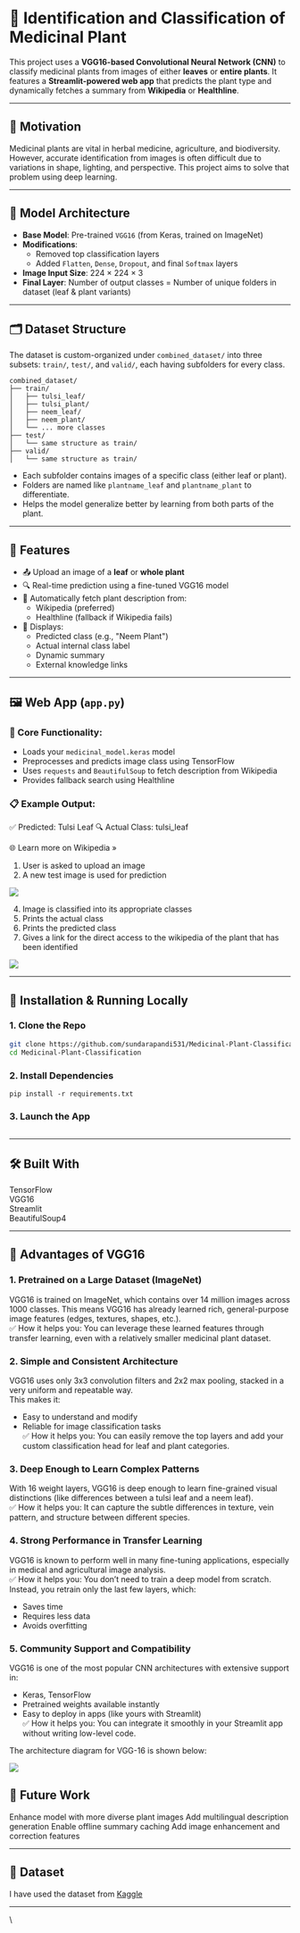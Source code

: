 # 🧠 Identification and Classification of Medicinal Plant

This project uses a **VGG16-based Convolutional Neural Network (CNN)** to classify medicinal plants from images of either **leaves** or **entire plants**. It features a **Streamlit-powered web app** that predicts the plant type and dynamically fetches a summary from **Wikipedia** or **Healthline**.

---

## 🌿 Motivation

Medicinal plants are vital in herbal medicine, agriculture, and biodiversity. However, accurate identification from images is often difficult due to variations in shape, lighting, and perspective. This project aims to solve that problem using deep learning.

---

## 🧠 Model Architecture

- **Base Model**: Pre-trained `VGG16` (from Keras, trained on ImageNet)
- **Modifications**:
  - Removed top classification layers
  - Added `Flatten`, `Dense`, `Dropout`, and final `Softmax` layers
- **Image Input Size**: 224 × 224 × 3
- **Final Layer**: Number of output classes = Number of unique folders in dataset (leaf & plant variants)

---

## 🗂️ Dataset Structure

The dataset is custom-organized under `combined_dataset/` into three subsets: `train/`, `test/`, and `valid/`, each having subfolders for every class.

```
combined_dataset/
├── train/
│   ├── tulsi_leaf/
│   ├── tulsi_plant/
│   ├── neem_leaf/
│   ├── neem_plant/
│   └── ... more classes
├── test/
│   └── same structure as train/
├── valid/
│   └── same structure as train/

```

- Each subfolder contains images of a specific class (either leaf or plant).
- Folders are named like `plantname_leaf` and `plantname_plant` to differentiate.
- Helps the model generalize better by learning from both parts of the plant.

---

## 🚀 Features

- 📤 Upload an image of a **leaf** or **whole plant**
- 🔍 Real-time prediction using a fine-tuned VGG16 model
- 📑 Automatically fetch plant description from:
  - Wikipedia (preferred)
  - Healthline (fallback if Wikipedia fails)
- 🧾 Displays:
  - Predicted class (e.g., "Neem Plant")
  - Actual internal class label
  - Dynamic summary
  - External knowledge links

---

## 🖼️ Web App (`app.py`)

### 🔧 Core Functionality:

- Loads your `medicinal_model.keras` model
- Preprocesses and predicts image class using TensorFlow
- Uses `requests` and `BeautifulSoup` to fetch description from Wikipedia
- Provides fallback search using Healthline

### 📋 Example Output:

✅ Predicted: Tulsi Leaf
🔍 Actual Class: tulsi_leaf

🌐 Learn more on Wikipedia »

1. User is asked to upload an image
2. A new test image is used for prediction

![](assets/image1.png)

4. Image is classified into its appropriate classes
5. Prints the actual class
6. Prints the predicted class
7. Gives a link for the direct access to the wikipedia of the plant that has been identified

![](assets/image2.png)

---

## 🔧 Installation & Running Locally

### 1. Clone the Repo

```bash
git clone https://github.com/sundarapandi531/Medicinal-Plant-Classification.git
cd Medicinal-Plant-Classification
```

### 2. Install Dependencies

```
pip install -r requirements.txt
```

### 3. Launch the App

```streamlit run app.py

```

---

## 🛠️ Built With

TensorFlow <br>
VGG16 <br>
Streamlit <br>
BeautifulSoup4 <br>

---

## 🌟 Advantages of VGG16

### 1. Pretrained on a Large Dataset (ImageNet)

VGG16 is trained on ImageNet, which contains over 14 million images across 1000 classes.
This means VGG16 has already learned rich, general-purpose image features (edges, textures, shapes, etc.).
<br> ✅ How it helps you: You can leverage these learned features through transfer learning, even with a relatively smaller medicinal plant dataset.

### 2. Simple and Consistent Architecture

VGG16 uses only 3x3 convolution filters and 2x2 max pooling, stacked in a very uniform and repeatable way.
<br> This makes it:

- Easy to understand and modify
- Reliable for image classification tasks
  <br>
  ✅ How it helps you: You can easily remove the top layers and add your custom classification head for leaf and plant categories.

### 3. Deep Enough to Learn Complex Patterns

With 16 weight layers, VGG16 is deep enough to learn fine-grained visual distinctions (like differences between a tulsi leaf and a neem leaf).
<br> ✅ How it helps you: It can capture the subtle differences in texture, vein pattern, and structure between different species.

### 4. Strong Performance in Transfer Learning

VGG16 is known to perform well in many fine-tuning applications, especially in medical and agricultural image analysis.
<br> ✅ How it helps you: You don’t need to train a deep model from scratch. Instead, you retrain only the last few layers, which:

- Saves time
- Requires less data
- Avoids overfitting

### 5. Community Support and Compatibility

VGG16 is one of the most popular CNN architectures with extensive support in:

- Keras, TensorFlow
- Pretrained weights available instantly
- Easy to deploy in apps (like yours with Streamlit)
  <br>✅ How it helps you: You can integrate it smoothly in your Streamlit app without writing low-level code.

The architecture diagram for VGG-16 is shown below:

![](https://miro.medium.com/v2/resize:fit:1400/1*NNifzsJ7tD2kAfBXt3AzEg.png)

## 🚧 Future Work

Enhance model with more diverse plant images
Add multilingual description generation
Enable offline summary caching
Add image enhancement and correction features

---

## 🍂 Dataset

I have used the dataset from [Kaggle](https://www.kaggle.com/datasets/aryashah2k/indian-medicinal-leaves-dataset)

---

\
